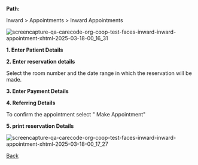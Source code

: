 **Path:**

Inward > Appointments > Inward Appointments

![screencapture-qa-carecode-org-coop-test-faces-inward-inward-appointment-xhtml-2025-03-18-00_16_31](https://github.com/user-attachments/assets/c8c20655-f3bc-4858-9936-2c3c39826a64)

**1. Enter Patient Details**

**2. Enter reservation details**

Select the room number and the date range in which the reservation will be made.

**3. Enter Payment Details**

**4. Referring Details**

To confirm the appointment select " Make Appointment"

**5. print reservation Details**

![screencapture-qa-carecode-org-coop-test-faces-inward-inward-appointment-xhtml-2025-03-18-00_17_27](https://github.com/user-attachments/assets/ec49139a-4fbe-42bb-8a0c-56f2a5462879)

[Back](https://github.com/hmislk/hmis/wiki/Inward)


